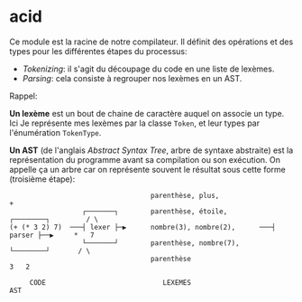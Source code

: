 acid
====

Ce module est la racine de notre compilateur. Il définit des opérations et des
types pour les différentes étapes du processus:

- *Tokenizing*: il s'agit du découpage du code en une liste de lexèmes.
- *Parsing*: cela consiste à regrouper nos lexèmes en un AST.

Rappel:

**Un lexème** est un bout de chaine de caractère auquel on associe un type. Ici
Je représente mes lexèmes par la classe `Token`, et leur types par l'énumération
`TokenType`.

**Un AST** (de l'anglais *Abstract Syntax Tree*, arbre de syntaxe abstraite)
est la représentation du programme avant sa compilation ou son exécution.
On appelle ça un arbre car on représente souvent le résultat sous cette forme
(troisième étape):

```
                                   parenthèse, plus,                                 +
                  ┌───────┐        parenthèse, étoile,           ┌────────┐         / \
(+ (* 3 2) 7)  ───┤ lexer ├─▶      nombre(3), nombre(2),      ───┤ parser ├──▶     *   7
                  └───────┘        parenthèse, nombre(7),        └────────┘       / \
                                   parenthèse                                    3   2

     CODE                             LEXEMES                                   AST
```
